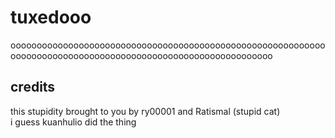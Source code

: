 # tuxedooo
oooooooooooooooooooooooooooooooooooooooooooooooooooooooooooooooooooooooooooooooooooooooooooooooooooooooooooooo

## credits
this stupidity brought to you by ry00001 and Ratismal (stupid cat)  
i guess kuanhulio did the thing